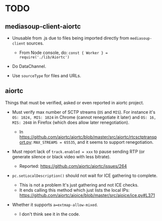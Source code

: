 # TODO

## mediasoup-client-aiortc

* Unusable from .js due to files being imported directly from `mediasoup-client` sources.
	* From Node console, do: `const { Worker } = require('./lib/Aiortc')`


* Do DataChannel.

* Use `sourceType` for files and URLs.

## aiortc

Things that must be verified, asked or even reported in aiortc project.

* Must verify max number of SCTP streams (`OS` and `MIS`). For instance it's `OS: 1024, MIS: 1024` in Chrome (cannot renegotiate it later) and `OS: 16, MIS: 2048` in Firefox (which does allow later renegotiation).
  - In https://github.com/aiortc/aiortc/blob/master/src/aiortc/rtcsctptransport.py:
    `MAX_STREAMS = 65535`, and it seems to support renegotiation.

* Must report lack of `track.enabled = xxx` to pause sending RTP (or generate silence or black video with less bitrate).
  - Reported: https://github.com/aiortc/aiortc/issues/264

* `pc.setLocalDescription()` should not wait for ICE gathering to complete.
  - This is not a problem It's just gathering and not ICE checks.
  - It ends calling this method which just lists the local IPs:
    https://github.com/aiortc/aioice/blob/master/src/aioice/ice.py#L371

* Whether it supports `a=extmap-allow-mixed`.
  - I don't think see it in the code.

